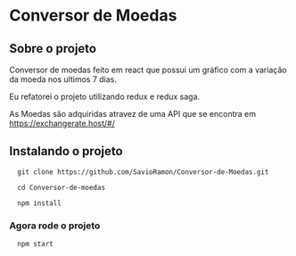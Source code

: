 # Conversor de Moedas

## Sobre o projeto
Conversor de moedas feito em react que possui um gráfico com a variação da moeda nos ultimos 7 dias.

Eu refatorei o projeto utilizando redux e redux saga.

As Moedas são adquiridas atravez de uma API que se encontra em https://exchangerate.host/#/

## Instalando o projeto

```
  git clone https://github.com/SavioRamon/Conversor-de-Moedas.git
  
  cd Conversor-de-moedas
  
  npm install
```

### Agora rode o projeto

```
  npm start
```


